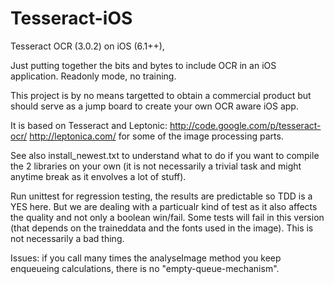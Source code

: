Tesseract-iOS
=============

Tesseract OCR (3.0.2) on iOS (6.1++),

Just putting together the bits and bytes to include OCR in an iOS application.
Readonly mode, no training.

This project is by no means targetted to obtain a commercial product but should
serve as a jump board to create your own OCR aware iOS app.

It is based on Tesseract and Leptonic:
http://code.google.com/p/tesseract-ocr/
http://leptonica.com/ for some of the image processing parts.

See also install_newest.txt to understand what to do if you want to compile the 2 libraries on your own (it is not necessarily a trivial task and might anytime break as it envolves a lot of stuff).

Run unittest for regression testing, the results are predictable so TDD is a YES here. But we are dealing with a particualr kind of test as it also affects the quality and not only a boolean win/fail.
Some tests will fail in this version (that depends on the traineddata and the fonts used in the image).
This is not necessarily a bad thing.

Issues: if you call many times the analyseImage method you keep enqueueing calculations, 
there is no "empty-queue-mechanism".

